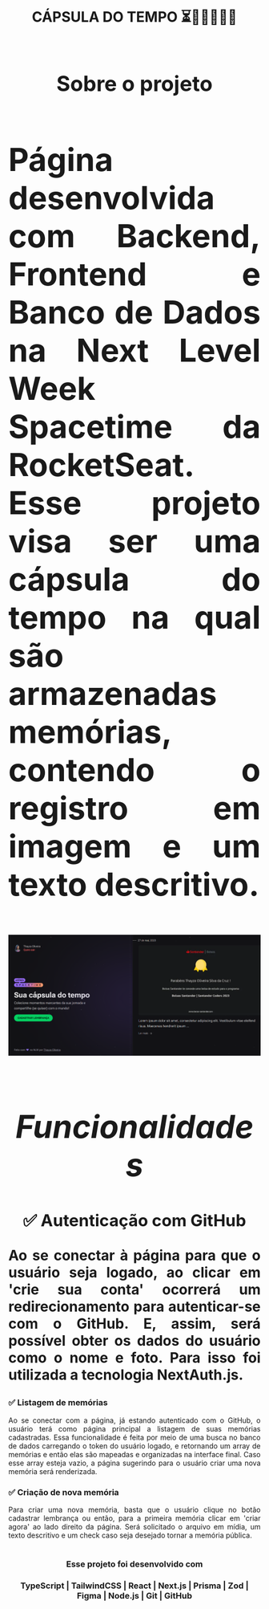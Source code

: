 <h1 align='center'><strong> CÁPSULA DO TEMPO ⏳🚀👩🏻‍🚀✨<h1></strong>
<h2><strong> Sobre o projeto<h2></strong>

<p align='justify'>Página desenvolvida com Backend, Frontend e Banco de Dados na Next Level Week Spacetime da RocketSeat. Esse projeto visa ser uma cápsula do tempo na qual são armazenadas memórias, contendo o registro em imagem e um texto descritivo.</p>

<p align="center">
  <img src="./.github/preview.png">
</p>

<h2><em> Funcionalidades</em> </h2>

<h3><strong>✅ Autenticação com GitHub</h3></strong>

<p align='justify'> Ao se conectar à página para que o usuário seja logado, ao clicar em '<strong>crie sua conta</strong>' ocorrerá um redirecionamento para autenticar-se com o GitHub. E, assim, será possível obter os dados do usuário como o nome e foto. Para isso foi utilizada a tecnologia NextAuth.js.</p>

<h3><strong> ✅ Listagem de memórias</h3></strong>

<p align='justify'>Ao se conectar com a página, já estando autenticado com o GitHub, o usuário terá como página principal a listagem de suas memórias cadastradas. Essa funcionalidade é feita por meio de uma busca no banco de dados carregando o token do usuário logado, e retornando um array de memórias e então elas são mapeadas e organizadas na interface final. Caso esse array esteja vazio, a página sugerindo para o usuário criar uma nova memória será renderizada. </p>

<h3><strong>✅  Criação de nova memória</h3></strong>

<p align='justify'> Para criar uma nova memória, basta que o usuário clique no botão cadastrar lembrança ou então, para a primeira memória clicar em 'criar agora' ao lado direito da página. Será solicitado o arquivo em mídia, um texto descritivo e um check caso seja desejado tornar a memória pública.</p>

#

#### <h3 align="center"> Esse projeto foi desenvolvido com </h3>

### <p align="center"> **TypeScript | TailwindCSS | React | Next.js | Prisma | Zod | Figma | Node.js | Git | GitHub** </p>
